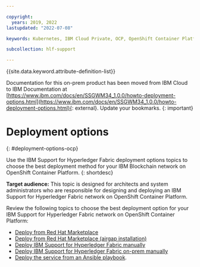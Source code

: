 ```yaml
---

copyright:
  years: 2019, 2022
lastupdated: "2022-07-08"

keywords: Kubernetes, IBM Cloud Private, OCP, OpenShift Container Platform, IBM Blockchain Platform, multicloud

subcollection: hlf-support

---
```


{{site.data.keyword.attribute-definition-list}}




Documentation for this on-prem product has been moved from IBM Cloud to IBM Documentation at [https://www.ibm.com/docs/en/SSGWM34_1.0.0/howto-deployment-options.html](https://www.ibm.com/docs/en/SSGWM34_1.0.0/howto-deployment-options.html){: external}. Update your bookmarks.
{: important}

# Deployment options 
{: #deployment-options-ocp}

Use the IBM Support for Hyperledger Fabric deployment options topics to choose the best deployment method for your IBM Blockchain network on OpenShift Container Platform. 
{: shortdesc}

**Target audience:** This topic is designed for architects and system administrators who are responsible 
for designing and deploying an IBM Support for Hyperledger Fabric network on OpenShift Container Platform.

Review the following topics to choose the best deployment option for your IBM Support for Hyperledger Fabric network on OpenShift Container Platform: 
*	[Deploy from Red Hat Marketplace](howto/console-deploy-ocp-rhm.md)
* [Deploy from Red Hat Marketplace (airgap installation)](howto/console-deploy-ocp-rhm-fw.md)
*	[Deploy IBM Support for Hyperledger Fabric manually](howto/console-deploy-ocp.md)
*	[Deploy IBM Support for Hyperledger Fabric on-prem manually](howto/console-deploy-ocp-firewall.md)
*	[Deploy the service from an Ansible playbook](howto/ansible-install-ibp.md). 

